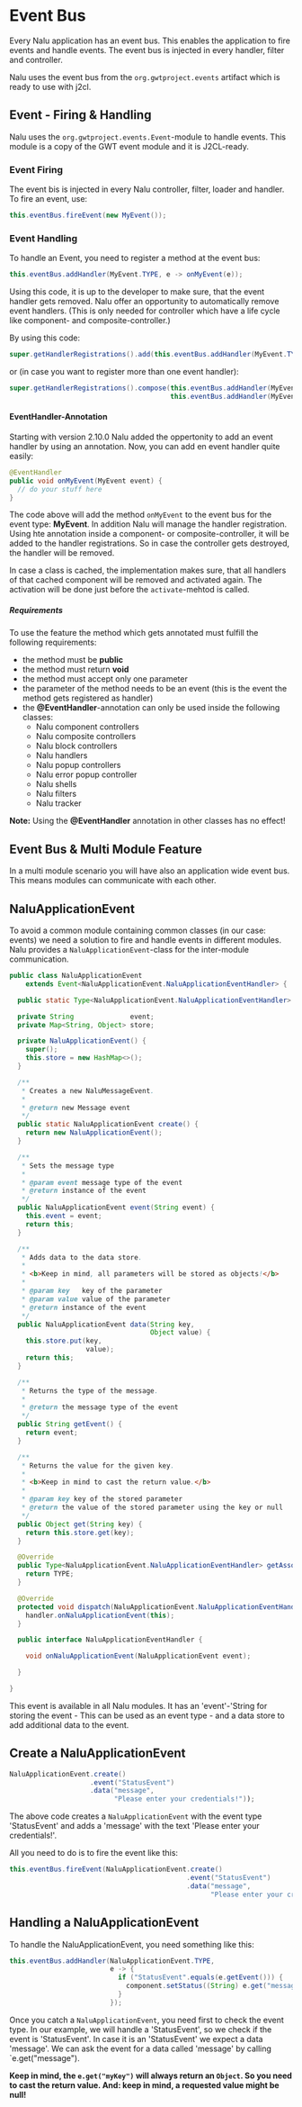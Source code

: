 # Event Bus
Every Nalu application has an event bus. This enables the application to fire events and handle events. The event bus is injected in every handler, filter and controller.

Nalu uses the event bus from the `org.gwtproject.events` artifact which is ready to use with j2cl.

## Event - Firing & Handling

Nalu uses the `org.gwtproject.events.Event`-module to handle events. This module is a copy of the GWT event module and it is J2CL-ready.

### Event Firing

The event bis is injected in every Nalu controller, filter, loader and handler. To fire an event, use:

```java
this.eventBus.fireEvent(new MyEvent());
```

### Event Handling

To handle an Event, you need to register a method at the event bus:

```java
this.eventBus.addHandler(MyEvent.TYPE, e -> onMyEvent(e));
```

Using this code, it is up to the developer to make sure, that the event handler gets removed. Nalu offer an opportunity to automatically remove event handlers. (This is only needed for controller which have a life cycle like component- and composite-controller.)

By using this code:

```java
super.getHandlerRegistrations().add(this.eventBus.addHandler(MyEvent.TYPE, e -> this.onMyEvent(e)));
```

or (in case you want to register more than one event handler):

```java
super.getHandlerRegistrations().compose(this.eventBus.addHandler(MyEvent01.TYPE, e -> this.onMyEvent01(e)), 
                                        this.eventBus.addHandler(MyEvent02.TYPE, e -> this.onMyEvent02(e)));
```

#### EventHandler-Annotation

Starting with version 2.10.0 Nalu added the oppertonity to add an event handler by using an annotation. Now, you can add en event handler quite easily:

```java
@EventHandler
public void onMyEvent(MyEvent event) {
  // do your stuff here
}
```

The code above will add the method `onMyEvent` to the event bus for the event type: **MyEvent**. In addition Nalu will manage the handler registration. Using hte annotation inside a component- or composite-controller, it will be added to the handler registrations. So in case the controller gets destroyed, the handler will be removed.

In case a class is cached, the implementation makes sure, that all handlers of that cached component will be removed and activated again. The activation will be done just before the `activate`-mehtod is called.  

##### Requirements

To use the feature the method which gets annotated must fulfill the following requirements:

* the method must be **public**
* the method must return **void**
* the method must accept only one parameter
* the parameter of the method needs to be an event (this is the event the method gets registered as handler)
* the **@EventHandler**-annotation can only be used inside the following classes:
  * Nalu component controllers
  * Nalu composite controllers
  * Nalu block controllers
  * Nalu handlers
  * Nalu popup controllers
  * Nalu error popup controller
  * Nalu shells
  * Nalu filters
  * Nalu tracker

**Note:** Using the **@EventHandler** annotation in other classes has no effect!

## Event Bus & Multi Module Feature
In a multi module scenario you will have also an application wide event bus. This means modules can communicate with each other.

## NaluApplicationEvent
To avoid a common module containing common classes (in our case: events) we need a solution to fire and handle events in different modules. Nalu provides a `NaluApplicationEvent`-class for the inter-module communication.
```java
public class NaluApplicationEvent
    extends Event<NaluApplicationEvent.NaluApplicationEventHandler> {

  public static Type<NaluApplicationEvent.NaluApplicationEventHandler> TYPE = new Type<>();

  private String              event;
  private Map<String, Object> store;

  private NaluApplicationEvent() {
    super();
    this.store = new HashMap<>();
  }

  /**
   * Creates a new NaluMessageEvent.
   *
   * @return new Message event
   */
  public static NaluApplicationEvent create() {
    return new NaluApplicationEvent();
  }

  /**
   * Sets the message type
   *
   * @param event message type of the event
   * @return instance of the event
   */
  public NaluApplicationEvent event(String event) {
    this.event = event;
    return this;
  }

  /**
   * Adds data to the data store.
   *
   * <b>Keep in mind, all parameters will be stored as objects!</b>
   *
   * @param key   key of the parameter
   * @param value value of the parameter
   * @return instance of the event
   */
  public NaluApplicationEvent data(String key,
                                   Object value) {
    this.store.put(key,
                   value);
    return this;
  }

  /**
   * Returns the type of the message.
   *
   * @return the message type of the event
   */
  public String getEvent() {
    return event;
  }

  /**
   * Returns the value for the given key.
   *
   * <b>Keep in mind to cast the return value.</b>
   *
   * @param key key of the stored parameter
   * @return the value of the stored parameter using the key or null
   */
  public Object get(String key) {
    return this.store.get(key);
  }

  @Override
  public Type<NaluApplicationEvent.NaluApplicationEventHandler> getAssociatedType() {
    return TYPE;
  }

  @Override
  protected void dispatch(NaluApplicationEvent.NaluApplicationEventHandler handler) {
    handler.onNaluApplicationEvent(this);
  }

  public interface NaluApplicationEventHandler {

    void onNaluApplicationEvent(NaluApplicationEvent event);

  }

}
```
This event is available in all Nalu modules. It has an 'event'-'String for storing the event - This can be used as an event type - and a data store to add additional data to the event.

## Create a NaluApplicationEvent
```java
NaluApplicationEvent.create()
                    .event("StatusEvent")
                    .data("message",
                          "Please enter your credentials!"));
```
The above code creates a `NaluApplicationEvent` with the event type 'StatusEvent' and adds a 'message' with the text 'Please enter your credentials!'.

All you need to do is to fire the event like this:
```java
this.eventBus.fireEvent(NaluApplicationEvent.create()
                                            .event("StatusEvent")
                                            .data("message",
                                                  "Please enter your credentials!"));
```

## Handling a NaluApplicationEvent
To handle the NaluApplicationEvent, you need something like this:
```java
this.eventBus.addHandler(NaluApplicationEvent.TYPE,
                         e -> {
                           if ("StatusEvent".equals(e.getEvent())) {
                             component.setStatus((String) e.get("message"));
                           }
                         });
```
Once you catch a `NaluApplicationEvent`, you need first to check the event type. In our example, we will handle a 'StatusEvent', so we check if the event is 'StatusEvent'. In case it is an 'StatusEvent' we expect a data 'message'. We can ask the event for a data called 'message' by calling `e.get("message").

**Keep in mind, the `e.get("myKey")` will always return an `Object`. So you need to cast the return value. And: keep in mind,  a requested value might be null!**